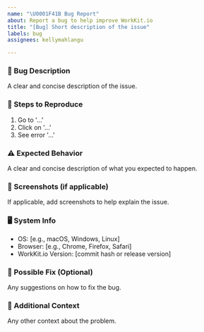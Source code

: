 ```yaml
---
name: "\U0001F41B Bug Report"
about: Report a bug to help improve WorkKit.io
title: "[Bug] Short description of the issue"
labels: bug
assignees: kellymahlangu

---
```


### 🐛 Bug Description  
A clear and concise description of the issue.

### 🔄 Steps to Reproduce  
1. Go to '...'
2. Click on '...'
3. See error '...'

### ⚠️ Expected Behavior  
A clear and concise description of what you expected to happen.

### 📸 Screenshots (if applicable)  
If applicable, add screenshots to help explain the issue.

### 🖥️ System Info  
- OS: [e.g., macOS, Windows, Linux]  
- Browser: [e.g., Chrome, Firefox, Safari]  
- WorkKit.io Version: [commit hash or release version]  

### 🔧 Possible Fix (Optional)  
Any suggestions on how to fix the bug.

### 📝 Additional Context  
Any other context about the problem.
